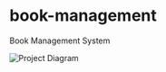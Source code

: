 # book-management
Book Management System

![Project Diagram](https://github.com/UnplugCharger/book-management/blob/master/images/book-management-system.png)


